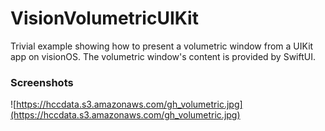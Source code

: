 # VisionVolumetricUIKit

Trivial example showing how to present a volumetric window from a UIKit app on visionOS. The volumetric window's content is provided by SwiftUI.

### Screenshots

![https://hccdata.s3.amazonaws.com/gh_volumetric.jpg](https://hccdata.s3.amazonaws.com/gh_volumetric.jpg)

